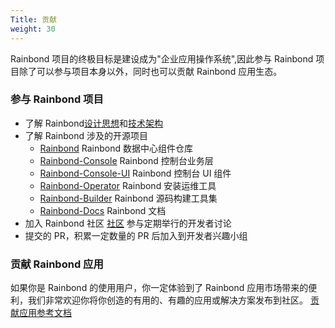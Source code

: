 ```yaml
---
Title: 贡献
weight: 30
---
```


Rainbond 项目的终极目标是建设成为"企业应用操作系统",因此参与 Rainbond 项目除了可以参与项目本身以外，同时也可以贡献 Rainbond 应用生态。

### 参与 Rainbond 项目

- 了解 Rainbond[设计思想](../../architecture/design-concept/)和[技术架构](../../architecture)
- 了解 Rainbond 涉及的开源项目
  - [Rainbond](https://github.com/goodrain/rainbond) Rainbond 数据中心组件仓库
  - [Rainbond-Console](https://github.com/goodrain/rainbond-console) Rainbond 控制台业务层
  - [Rainbond-Console-UI](https://github.com/goodrain/rainbond-ui) Rainbond 控制台 UI 组件
  - [Rainbond-Operator](https://github.com/goodrain/rainbond-operator) Rainbond 安装运维工具
  - [Rainbond-Builder](https://github.com/goodrain/builder) Rainbond 源码构建工具集
  - [Rainbond-Docs](https://github.com/goodrain/rainbond-docs) Rainbond 文档
- 加入 Rainbond 社区 [社区](https://t.goodrain.com) 参与定期举行的开发者讨论
- 提交的 PR，积累一定数量的 PR 后加入到开发者兴趣小组

### 贡献 Rainbond 应用

如果你是 Rainbond 的使用用户，你一定体验到了 Rainbond 应用市场带来的便利，我们非常欢迎你将你创造的有用的、有趣的应用或解决方案发布到社区。
[贡献应用参考文档](http://t.goodrain.com/t/rainbond/486)
